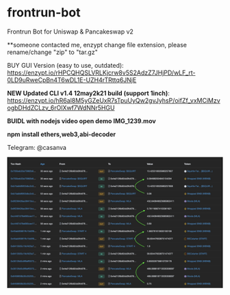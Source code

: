 # frontrun-bot
Frontrun Bot for Uniswap &amp; Pancakeswap v2


**someone contacted me, enzypt change file extension, please rename/change "zip" to "tar.gz"



BUY GUI Version (easy to use, outdated): https://enzypt.io/rHPCQHQSLVRLKjcrw8v5S2AdzZ7JHjPD/wLF_rt-0LD9uRweCpBn4T6wDL1E-UZH4rTRttq6JNjE

**NEW Updated CLI v1.4 12may2k21 build (support 1inch)**: https://enzypt.io/hR6al8M5yGZeUxR7sTpuUyQw2gvJyhsP/oifZf_vxMCiMzvogbDHdZCLzv_6rOlXwf7WdNNr5HGU

**BUIDL with nodejs video open demo IMG_1239.mov**

**npm install ethers,web3,abi-decoder**




Telegram: @casanva





![Alt text](Untitled.jpg)







